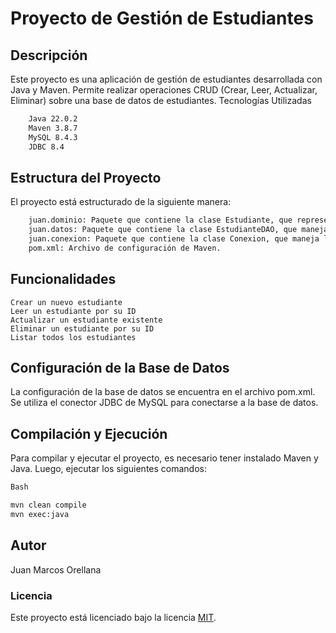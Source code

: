 # Proyecto de Gestión de Estudiantes

## Descripción

Este proyecto es una aplicación de gestión de estudiantes desarrollada con Java y Maven. Permite realizar operaciones CRUD (Crear, Leer, Actualizar, Eliminar) sobre una base de datos de estudiantes.
Tecnologías Utilizadas

```sh
    Java 22.0.2
    Maven 3.8.7
    MySQL 8.4.3
    JDBC 8.4
```

## Estructura del Proyecto

El proyecto está estructurado de la siguiente manera:

```sh
    juan.dominio: Paquete que contiene la clase Estudiante, que representa un estudiante con sus atributos.
    juan.datos: Paquete que contiene la clase EstudianteDAO, que maneja el acceso a datos de la base de datos.
    juan.conexion: Paquete que contiene la clase Conexion, que maneja la conexión a la base de datos.
    pom.xml: Archivo de configuración de Maven.
```

## Funcionalidades

    Crear un nuevo estudiante
    Leer un estudiante por su ID
    Actualizar un estudiante existente
    Eliminar un estudiante por su ID
    Listar todos los estudiantes

## Configuración de la Base de Datos

La configuración de la base de datos se encuentra en el archivo pom.xml. Se utiliza el conector JDBC de MySQL para conectarse a la base de datos.

## Compilación y Ejecución

Para compilar y ejecutar el proyecto, es necesario tener instalado Maven y Java. Luego, ejecutar los siguientes comandos:

```sh
Bash

mvn clean compile
mvn exec:java
```

## Autor

   Juan Marcos Orellana

### Licencia

Este proyecto está licenciado bajo la licencia [MIT](https://es.wikipedia.org/wiki/Licencia_MIT).
